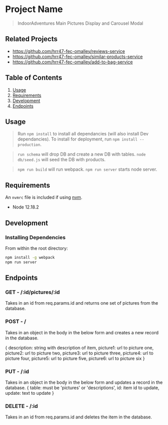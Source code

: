 # Project Name

> IndoorAdventures Main Pictures Display and Carousel Modal

## Related Projects

  - https://github.com/hrr47-fec-omalley/reviews-service
  - https://github.com/hrr47-fec-omalley/similar-products-service
  - https://github.com/hrr47-fec-omalley/add-to-bag-service

## Table of Contents

1. [Usage](#Usage)
2. [Requirements](#requirements)
3. [Development](#development)
4. [Endpoints](#endpoints)

## Usage

> Run `npm install` to install all dependancies (will also install Dev dependancies). To install for deployment, run `npm install --production`.

> `run schema` will drop DB and create a new DB with tables.
> `node db/seed.js` will seed the DB with products.

> `npm run build` will run webpack.
> `npm run server` starts node server.

## Requirements

An `nvmrc` file is included if using [nvm](https://github.com/creationix/nvm).

- Node 12.18.2

## Development

### Installing Dependencies

From within the root directory:

```sh
npm install -g webpack
npm run server
```

## Endpoints

### GET - /:id/pictures/:id
Takes in an id from req.params.id and returns one set of pictures from the database.

### POST - /
Takes in an object in the body in the below form and creates a new record in the database.

{
  description: string with description of item,
  picture1: url to picture one,
  picture2: url to picture two,
  picture3: url to picture three,
  picture4: url to picture four,
  picture5: url to picture five,
  picture6: url to picture six
}

### PUT - /:id
Takes in an object in the body in the below form and updates a record in the database.
{
  table: must be 'pictures' or 'descriptions',
  id: item id to update,
  update: text to update
}

### DELETE - /:id
Takes in an id from req.params.id and deletes the item in the database.
